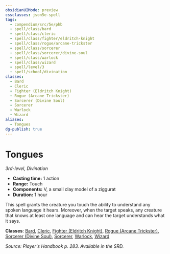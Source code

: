 ```yaml
---
obsidianUIMode: preview
cssclasses: json5e-spell
tags:
  - compendium/src/5e/phb
  - spell/class/bard
  - spell/class/cleric
  - spell/class/fighter/eldritch-knight
  - spell/class/rogue/arcane-trickster
  - spell/class/sorcerer
  - spell/class/sorcerer/divine-soul
  - spell/class/warlock
  - spell/class/wizard
  - spell/level/3
  - spell/school/divination
classes:
  - Bard
  - Cleric
  - Fighter (Eldritch Knight)
  - Rogue (Arcane Trickster)
  - Sorcerer (Divine Soul)
  - Sorcerer
  - Warlock
  - Wizard
aliases:
  - Tongues
dg-publish: true
---
```

# Tongues
*3rd-level, Divination*  

- **Casting time:** 1 action
- **Range:** Touch
- **Components:** V, a small clay model of a ziggurat
- **Duration:** 1 hour

This spell grants the creature you touch the ability to understand any spoken language it hears. Moreover, when the target speaks, any creature that knows at least one language and can hear the target understands what it says.

**Classes**: [Bard](/Admin/CLI/classes/bard.md), [Cleric](/Admin/CLI/classes/cleric.md), [Fighter (Eldritch Knight)](/Admin/CLI/classes/fighter-eldritch-knight.md), [Rogue (Arcane Trickster)](/Admin/CLI/classes/rogue-arcane-trickster.md), [Sorcerer (Divine Soul)](/Admin/CLI/classes/sorcerer-divine-soul-xge.md), [Sorcerer](/Admin/CLI/classes/sorcerer.md), [Warlock](/Admin/CLI/classes/warlock.md), [Wizard](/Admin/CLI/classes/wizard.md)

*Source: Player's Handbook p. 283. Available in the SRD.*